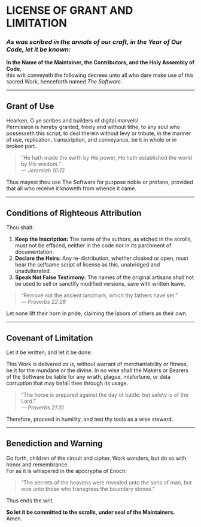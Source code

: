 # LICENSE OF GRANT AND LIMITATION

### _As was scribed in the annals of our craft, in the Year of Our Code, let it be known:_

**In the Name of the Maintainer, the Contributors, and the Holy Assembly of Code**,  
this writ conveyeth the following decrees unto all who dare make use of this sacred Work, henceforth named _The Software_.

---

## Grant of Use

Hearken, O ye scribes and builders of digital marvels!  
Permission is hereby granted, freely and without tithe, to any soul who possesseth this script, to deal therein without levy or tribute, in the manner of use, replication, transcription, and conveyance, be it in whole or in broken part.

> “He hath made the earth by His power, He hath established the world by His wisdom.”  
> — _Jeremiah 10:12_

Thus mayest thou use The Software for purpose noble or profane, provided that all who receive it knoweth from whence it came.

---

## Conditions of Righteous Attribution

Thou shalt:

1. **Keep the Inscription:** The name of the authors, as etched in the scrolls, must not be effaced, neither in the code nor in its parchment of documentation.
2. **Declare the Heirs:** Any re-distribution, whether cloaked or open, must bear the selfsame script of license as this, unabridged and unadulterated.
3. **Speak Not False Testimony:** The names of the original artisans shall not be used to sell or sanctify modified versions, save with written leave.

> “Remove not the ancient landmark, which thy fathers have set.”  
> — _Proverbs 22:28_

Let none lift their horn in pride, claiming the labors of others as their own.

---

## Covenant of Limitation

Let it be written, and let it be done:

This Work is delivered _as is_, without warrant of merchantability or fitness, be it for the mundane or the divine. In no wise shall the Makers or Bearers of the Software be liable for any wrath, plague, misfortune, or data corruption that may befall thee through its usage.

> “The horse is prepared against the day of battle: but safety is of the Lord.”  
> — _Proverbs 21:31_

Therefore, proceed in humility, and test thy tools as a wise steward.

---

## Benediction and Warning

Go forth, children of the circuit and cipher. Work wonders, but do so with honor and remembrance.  
For as it is whispered in the apocrypha of Enoch:

> “The secrets of the heavens were revealed unto the sons of man, but woe unto those who transgress the boundary stones.”

Thus ends the writ.

**So let it be committed to the scrolls, under seal of the Maintainers.**  
Amen.
